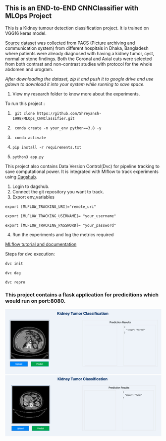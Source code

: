 ## This is an END-to-END CNNClassifier with MLOps Project
This is a Kidney tumour detection classification project. It is trained on VGG16 keras model.

[Source dataset](https://www.kaggle.com/datasets/nazmul0087/ct-kidney-dataset-normal-cyst-tumor-and-stone/code) was collected from PACS (Picture archiving and communication system) from different hospitals in Dhaka, Bangladesh where patients were already diagnosed with having a kidney tumor, cyst, normal or stone findings. Both the Coronal and Axial cuts were selected from both contrast and non-contrast studies with protocol for the whole abdomen and urogram. 


*After downloading the dataset, zip it and push it to google drive and use gdown to download it into your system while running to save space.*

1. View my research folder to know more about the experiments.

To run this project :
1. ```
    git clone https://github.com/Shreyansh-1998/MLOps_CNNClassifier.git
   ```
2. ```
    conda create -n your_env python==3.8 -y
    ```
3. ```
    conda activate
   ```
4.  ```
    pip install -r requirements.txt
    ```
5.  ```
    python3 app.py
    ```

This project also contains Data Version Control(Dvc) for pipeline tracking to save computational power. It is integrated with Mlflow to track experiments using [Dagshub](https://dagshub.com/).

1. Login to dagshub.
2. Connect the git repository you want to track.
3. Export env_variables
```
export [MLFLOW_TRACKING_URI]="remote_uri"
```
```
export [MLFLOW_TRACKING_USERNAME]= "your_username"
```
```
export [MLFLOW_TRACKING_PASSWORD]= "your_password"
```
4. Run the experiments and log the metrics required

[MLflow tutorial and documentation](https://mlflow.org/)

Steps for dvc execution:

```
dvc init
```
```
dvc dag
```
```
dvc repro
```
### This project contains a flask application for predicitions which would run on port:8080.
![Prediction](Render/hostedsite.png "Prediction")
![Prediction](Render/predict_tumor.png "tumor")